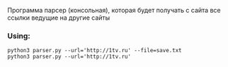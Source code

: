 Программа парсер (консольная), которая будет получать с сайта все ссылки ведущие на другие сайты

### Using:
```
python3 parser.py --url='http://1tv.ru' --file=save.txt
python3 parser.py --url='http://1tv.ru'
```